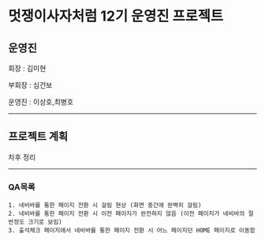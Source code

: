 # 멋쟁이사자처럼 12기 운영진 프로젝트

## 운영진

회장 :  김미현

부회장 : 심건보

운영진 : 이상호,최병호


---

## 프로젝트 계획

차후 정리

---

### QA목록

    1. 네비바를 통한 페이지 전환 시 걸림 현상 (화면 중간에 완벽히 걸림)
    2. 네비바를 통한 페이지 전환 시 이전 페이지가 완전하지 않음 (이전 페이지가 네비바의 절반정도 크기로 보임)
    3. 출석체크 페이지에서 네비바를 통한 페이지 전환 시 어느 페이지던 HOME 페이지로 이동함
    